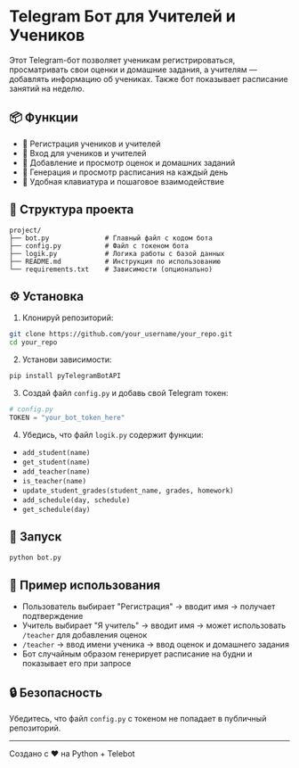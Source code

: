 # Telegram Бот для Учителей и Учеников

Этот Telegram-бот позволяет ученикам регистрироваться, просматривать свои оценки и домашние задания, а учителям — добавлять информацию об учениках. Также бот показывает расписание занятий на неделю.

## 📦 Функции

- 👤 Регистрация учеников и учителей
- 🔑 Вход для учеников и учителей
- 📝 Добавление и просмотр оценок и домашних заданий
- 📅 Генерация и просмотр расписания на каждый день
- 📲 Удобная клавиатура и пошаговое взаимодействие

## 📁 Структура проекта

```
project/
├── bot.py              # Главный файл с кодом бота
├── config.py           # Файл с токеном бота
├── logik.py            # Логика работы с базой данных
├── README.md           # Инструкция по использованию
└── requirements.txt    # Зависимости (опционально)
```

## ⚙️ Установка

1. Клонируй репозиторий:

```bash
git clone https://github.com/your_username/your_repo.git
cd your_repo
```

2. Установи зависимости:

```bash
pip install pyTelegramBotAPI
```

3. Создай файл `config.py` и добавь свой Telegram токен:

```python
# config.py
TOKEN = "your_bot_token_here"
```

4. Убедись, что файл `logik.py` содержит функции:
- `add_student(name)`
- `get_student(name)`
- `add_teacher(name)`
- `is_teacher(name)`
- `update_student_grades(student_name, grades, homework)`
- `add_schedule(day, schedule)`
- `get_schedule(day)`

## 🚀 Запуск

```bash
python bot.py
```

## 📌 Пример использования

- Пользователь выбирает "Регистрация" → вводит имя → получает подтверждение
- Учитель выбирает "Я учитель" → вводит имя → может использовать `/teacher` для добавления оценок
- `/teacher` → ввод имени ученика → ввод оценок и домашнего задания
- Бот случайным образом генерирует расписание на будни и показывает его при запросе

## 🔒 Безопасность

Убедитесь, что файл `config.py` с токеном не попадает в публичный репозиторий.

---

Создано с ❤️ на Python + Telebot
